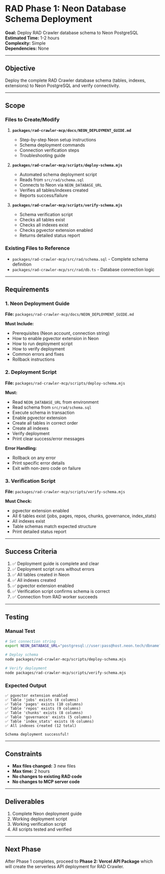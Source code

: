 # RAD Phase 1: Neon Database Schema Deployment

**Goal:** Deploy RAD Crawler database schema to Neon PostgreSQL  
**Estimated Time:** 1-2 hours  
**Complexity:** Simple  
**Dependencies:** None

---

## Objective

Deploy the complete RAD Crawler database schema (tables, indexes, extensions) to Neon PostgreSQL and verify connectivity.

---

## Scope

### Files to Create/Modify

1. **`packages/rad-crawler-mcp/docs/NEON_DEPLOYMENT_GUIDE.md`**
   - Step-by-step Neon setup instructions
   - Schema deployment commands
   - Connection verification steps
   - Troubleshooting guide

2. **`packages/rad-crawler-mcp/scripts/deploy-schema.mjs`**
   - Automated schema deployment script
   - Reads from `src/rad/schema.sql`
   - Connects to Neon via `NEON_DATABASE_URL`
   - Verifies all tables/indexes created
   - Reports success/failure

3. **`packages/rad-crawler-mcp/scripts/verify-schema.mjs`**
   - Schema verification script
   - Checks all tables exist
   - Checks all indexes exist
   - Checks pgvector extension enabled
   - Returns detailed status report

### Existing Files to Reference

- `packages/rad-crawler-mcp/src/rad/schema.sql` - Complete schema definition
- `packages/rad-crawler-mcp/src/rad/db.ts` - Database connection logic

---

## Requirements

### 1. Neon Deployment Guide

**File:** `packages/rad-crawler-mcp/docs/NEON_DEPLOYMENT_GUIDE.md`

**Must Include:**
- Prerequisites (Neon account, connection string)
- How to enable pgvector extension in Neon
- How to run deployment script
- How to verify deployment
- Common errors and fixes
- Rollback instructions

### 2. Deployment Script

**File:** `packages/rad-crawler-mcp/scripts/deploy-schema.mjs`

**Must:**
- Read `NEON_DATABASE_URL` from environment
- Read schema from `src/rad/schema.sql`
- Execute schema in transaction
- Enable pgvector extension
- Create all tables in correct order
- Create all indexes
- Verify deployment
- Print clear success/error messages

**Error Handling:**
- Rollback on any error
- Print specific error details
- Exit with non-zero code on failure

### 3. Verification Script

**File:** `packages/rad-crawler-mcp/scripts/verify-schema.mjs`

**Must Check:**
- pgvector extension enabled
- All 6 tables exist (jobs, pages, repos, chunks, governance, index_stats)
- All indexes exist
- Table schemas match expected structure
- Print detailed status report

---

## Success Criteria

1. ✅ Deployment guide is complete and clear
2. ✅ Deployment script runs without errors
3. ✅ All tables created in Neon
4. ✅ All indexes created
5. ✅ pgvector extension enabled
6. ✅ Verification script confirms schema is correct
7. ✅ Connection from RAD worker succeeds

---

## Testing

### Manual Test
```bash
# Set connection string
export NEON_DATABASE_URL="postgresql://user:pass@host.neon.tech/dbname?sslmode=require"

# Deploy schema
node packages/rad-crawler-mcp/scripts/deploy-schema.mjs

# Verify deployment
node packages/rad-crawler-mcp/scripts/verify-schema.mjs
```

### Expected Output
```
✅ pgvector extension enabled
✅ Table 'jobs' exists (8 columns)
✅ Table 'pages' exists (10 columns)
✅ Table 'repos' exists (9 columns)
✅ Table 'chunks' exists (8 columns)
✅ Table 'governance' exists (5 columns)
✅ Table 'index_stats' exists (6 columns)
✅ All indexes created (12 total)

Schema deployment successful!
```

---

## Constraints

- **Max files changed:** 3 new files
- **Max time:** 2 hours
- **No changes to existing RAD code**
- **No changes to MCP server code**

---

## Deliverables

1. Complete Neon deployment guide
2. Working deployment script
3. Working verification script
4. All scripts tested and verified

---

## Next Phase

After Phase 1 completes, proceed to **Phase 2: Vercel API Package** which will create the serverless API deployment for RAD Crawler.

